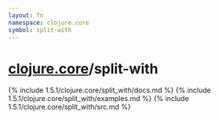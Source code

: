 ```yaml
---
layout: fn
namespace: clojure.core
symbol: split-with
---
```


# [clojure.core](../)/split-with

{% include 1.5.1/clojure.core/split_with/docs.md %}
{% include 1.5.1/clojure.core/split_with/examples.md %}
{% include 1.5.1/clojure.core/split_with/src.md %}

